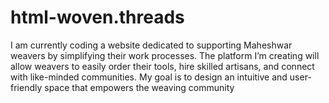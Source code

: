 # html-woven.threads
I am currently coding a website dedicated to supporting Maheshwar weavers by simplifying their work processes. The platform I’m creating will allow weavers to easily order their tools, hire skilled artisans, and connect with like-minded communities. My goal is to design an intuitive and user-friendly space that empowers the weaving community
